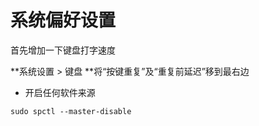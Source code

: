 # 系统偏好设置

首先增加一下键盘打字速度

**系统设置 &gt; 键盘 **将“按键重复”及“重复前延迟”移到最右边



* 开启任何软件来源

```
sudo spctl --master-disable
```



